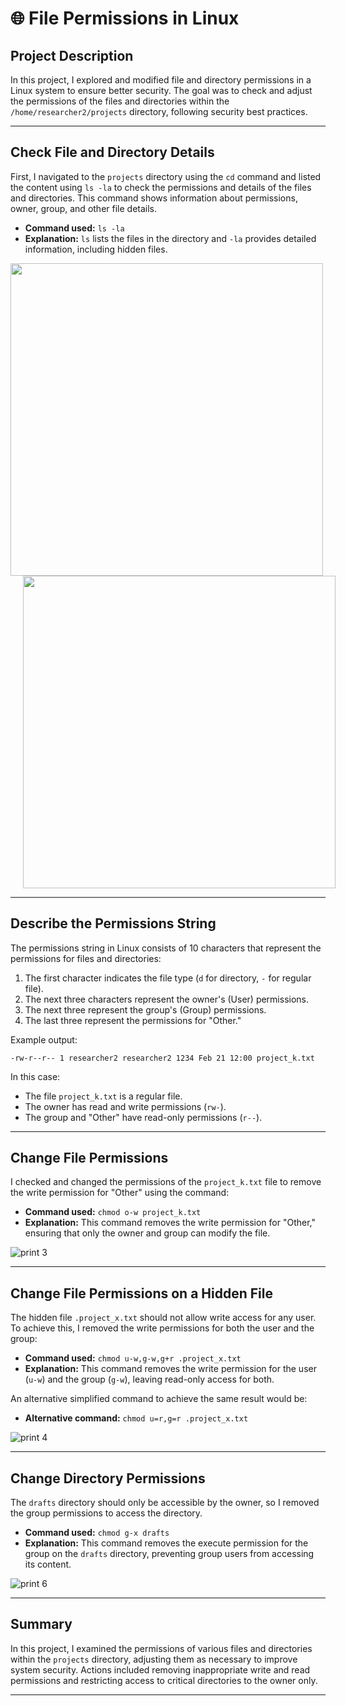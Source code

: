 # 🌐 File Permissions in Linux

## Project Description

In this project, I explored and modified file and directory permissions in a Linux system to ensure better security. The goal was to check and adjust the permissions of the files and directories within the `/home/researcher2/projects` directory, following security best practices.

---

## Check File and Directory Details

First, I navigated to the `projects` directory using the `cd` command and listed the content using `ls -la` to check the permissions and details of the files and directories. This command shows information about permissions, owner, group, and other file details.

- **Command used:** `ls -la`
- **Explanation:** `ls` lists the files in the directory and `-la` provides detailed information, including hidden files.

<p align="center">
  <img src="https://github.com/user-attachments/assets/c6d9cb6f-6f6b-4bda-9880-734136bafe59" width="500" style="margin-right: 500px;"/>
  <img src="https://github.com/user-attachments/assets/a3f4af1a-8f04-4054-9466-3cc65dee0207" width="500" style="margin-left: 20px;"/>
</p>

---

## Describe the Permissions String

The permissions string in Linux consists of 10 characters that represent the permissions for files and directories:

1. The first character indicates the file type (`d` for directory, `-` for regular file).
2. The next three characters represent the owner's (User) permissions.
3. The next three represent the group's (Group) permissions.
4. The last three represent the permissions for "Other."

Example output:
```
-rw-r--r-- 1 researcher2 researcher2 1234 Feb 21 12:00 project_k.txt
```
In this case:
- The file `project_k.txt` is a regular file.
- The owner has read and write permissions (`rw-`).
- The group and "Other" have read-only permissions (`r--`).

---

## Change File Permissions

I checked and changed the permissions of the `project_k.txt` file to remove the write permission for "Other" using the command:

- **Command used:** `chmod o-w project_k.txt`
- **Explanation:** This command removes the write permission for "Other," ensuring that only the owner and group can modify the file.

![print 3](https://github.com/user-attachments/assets/7e5b5439-c85d-45a2-a25f-a9afc6d33f0a)

---

## Change File Permissions on a Hidden File

The hidden file `.project_x.txt` should not allow write access for any user. To achieve this, I removed the write permissions for both the user and the group:

- **Command used:** `chmod u-w,g-w,g+r .project_x.txt`
- **Explanation:** This command removes the write permission for the user (`u-w`) and the group (`g-w`), leaving read-only access for both.

An alternative simplified command to achieve the same result would be:
- **Alternative command:** `chmod u=r,g=r .project_x.txt`

![print 4](https://github.com/user-attachments/assets/1ce551c2-67a8-4c73-a8bd-ca99f0176994)

---

## Change Directory Permissions

The `drafts` directory should only be accessible by the owner, so I removed the group permissions to access the directory.

- **Command used:** `chmod g-x drafts`
- **Explanation:** This command removes the execute permission for the group on the `drafts` directory, preventing group users from accessing its content.

![print 6](https://github.com/user-attachments/assets/6352fbc3-b776-4ad0-a90d-85cf06a514da)

---

## Summary

In this project, I examined the permissions of various files and directories within the `projects` directory, adjusting them as necessary to improve system security. Actions included removing inappropriate write and read permissions and restricting access to critical directories to the owner only.

---
